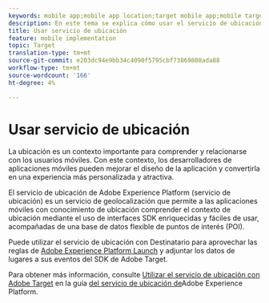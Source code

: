 ```yaml
---
keywords: mobile app;mobile app location;target mobile app;mobile target locations;location service;adobe experience cloud location service;pois;points of interest;sdk;location
description: En este tema se explica cómo usar el servicio de ubicación de Adobe Experience Platform en Adobe Target.
title: Usar servicio de ubicación
feature: mobile implementation
topic: Target
translation-type: tm+mt
source-git-commit: e203dc94e9bb34c4090f5795cbf73869808ada88
workflow-type: tm+mt
source-wordcount: '166'
ht-degree: 4%

---
```



# Usar servicio de ubicación

La ubicación es un contexto importante para comprender y relacionarse con los usuarios móviles. Con este contexto, los desarrolladores de aplicaciones móviles pueden mejorar el diseño de la aplicación y convertirla en una experiencia más personalizada y atractiva.

El servicio de ubicación de Adobe Experience Platform (servicio de ubicación) es un servicio de geolocalización que permite a las aplicaciones móviles con conocimiento de ubicación comprender el contexto de ubicación mediante el uso de interfaces SDK enriquecidas y fáciles de usar, acompañadas de una base de datos flexible de puntos de interés (POI).

Puede utilizar el servicio de ubicación con Destinatario para aprovechar las reglas de [Adobe Experience Platform Launch](https://docs.adobe.com/content/help/en/launch/using/overview.html) y adjuntar los datos de lugares a sus eventos del SDK de Adobe Target.

Para obtener más información, consulte [Utilizar el servicio de ubicación con Adobe Target](https://docs.adobe.com/content/help/en/places/using/use-places-with-other-solutions/places-target/places-target.html) en la guía [del servicio de ubicación de](https://docs.adobe.com/content/help/en/places/using/home.html)Adobe Experience Platform.
